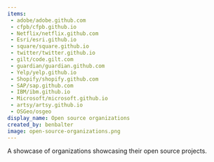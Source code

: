 ```yaml
---
items:
 - adobe/adobe.github.com
 - cfpb/cfpb.github.io
 - Netflix/netflix.github.com
 - Esri/esri.github.io
 - square/square.github.io
 - twitter/twitter.github.io
 - gilt/code.gilt.com
 - guardian/guardian.github.com
 - Yelp/yelp.github.io
 - Shopify/shopify.github.com
 - SAP/sap.github.com
 - IBM/ibm.github.io
 - Microsoft/microsoft.github.io
 - artsy/artsy.github.io
 - OSGeo/osgeo
display_name: Open source organizations
created_by: benbalter
image: open-source-organizations.png
---
```

A showcase of organizations showcasing their open source projects.
